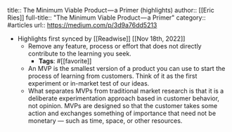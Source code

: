 title:: The Minimum Viable Product — a Primer (highlights)
author:: [[Eric Ries]]
full-title:: "The Minimum Viable Product — a Primer"
category:: #articles
url:: https://medium.com/p/3d9a76dd5213

- Highlights first synced by [[Readwise]] [[Nov 18th, 2022]]
	- Remove any feature, process or effort that does not directly contribute to the learning you seek.
		- **Tags**: #[[favorite]]
	- An MVP is the smallest version of a product you can use to start the process of learning from customers. Think of it as the first experiment or in-market test of our ideas.
	- What separates MVPs from traditional market research is that it is a deliberate experimentation approach based in customer behavior, not opinion. MVPs are designed so that the customer takes some action and exchanges something of importance that need not be monetary — such as time, space, or other resources.